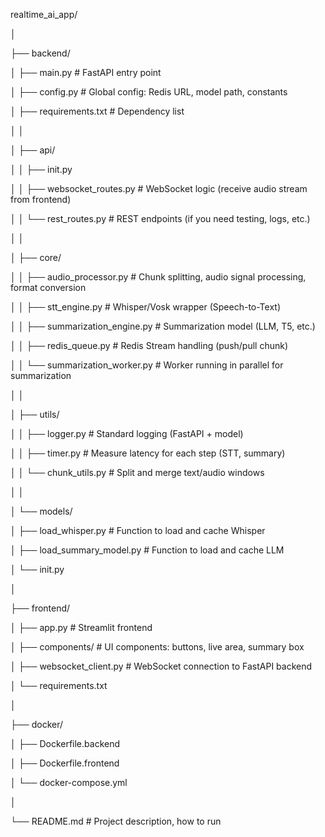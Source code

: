 realtime\_ai\_app/

│

├── backend/

│   ├── main.py                     # FastAPI entry point

│   ├── config.py                   # Global config: Redis URL, model path, constants

│   ├── requirements.txt            # Dependency list

│   │

│   ├── api/

│   │   ├── init.py

│   │   ├── websocket\_routes.py     # WebSocket logic (receive audio stream from frontend)

│   │   └── rest\_routes.py          # REST endpoints (if you need testing, logs, etc.)

│   │

│   ├── core/

│   │   ├── audio\_processor.py      # Chunk splitting, audio signal processing, format conversion

│   │   ├── stt\_engine.py           # Whisper/Vosk wrapper (Speech-to-Text)

│   │   ├── summarization\_engine.py # Summarization model (LLM, T5, etc.)

│   │   ├── redis\_queue.py          # Redis Stream handling (push/pull chunk)

│   │   └── summarization\_worker.py # Worker running in parallel for summarization

│   │

│   ├── utils/

│   │   ├── logger.py               # Standard logging (FastAPI + model)

│   │   ├── timer.py                # Measure latency for each step (STT, summary)

│   │   └── chunk\_utils.py          # Split and merge text/audio windows

│   │

│   └── models/

│       ├── load\_whisper.py         # Function to load and cache Whisper

│       ├── load\_summary\_model.py   # Function to load and cache LLM

│       └── init.py

│

├── frontend/

│   ├── app.py                      # Streamlit frontend

│   ├── components/                 # UI components: buttons, live area, summary box

│   ├── websocket\_client.py         # WebSocket connection to FastAPI backend

│   └── requirements.txt

│

├── docker/

│   ├── Dockerfile.backend

│   ├── Dockerfile.frontend

│   └── docker-compose.yml

│

└── README.md                       # Project description, how to run



